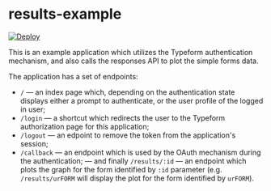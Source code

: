 # results-example

[![Deploy](https://www.herokucdn.com/deploy/button.svg)](https://heroku.com/deploy?template=https://github.com/typeform/results-example/tree/master)

This is an example application which utilizes the Typeform authentication mechanism,
and also calls the responses API to plot the simple forms data.

The application has a set of endpoints:

- `/` — an index page which, depending on the authentication state displays either a prompt to authenticate, or the user profile of the logged in user;
- `/login` — a shortcut which redirects the user to the Typeform authorization page for this application;
- `/logout` — an edpoint to remove the token from the application's session;
- `/callback` — an endpoint which is used by the OAuth mechanism during the authentication;
— and finally `/results/:id` — an endpoint which plots the graph for the form identified by `:id` parameter
(e.g. `/results/urFORM` will display the plot for the form identified by `urFORM`).

